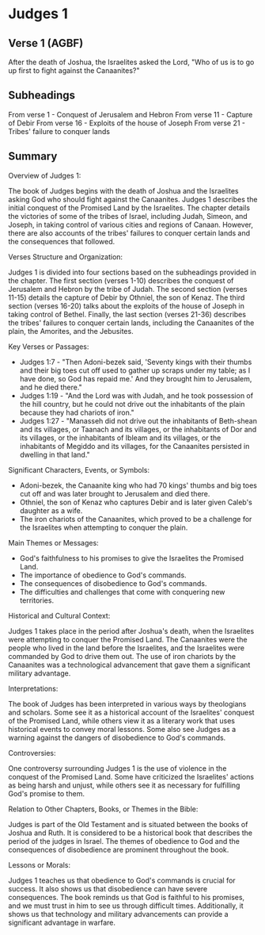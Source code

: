 # Judges 1

## Verse 1 (AGBF)

After the death of Joshua, the Israelites asked the Lord, "Who of us is to go up first to fight against the Canaanites?"

## Subheadings

From verse 1 - Conquest of Jerusalem and Hebron
From verse 11 - Capture of Debir
From verse 16 - Exploits of the house of Joseph
From verse 21 - Tribes' failure to conquer lands

## Summary

Overview of Judges 1:

The book of Judges begins with the death of Joshua and the Israelites asking God who should fight against the Canaanites. Judges 1 describes the initial conquest of the Promised Land by the Israelites. The chapter details the victories of some of the tribes of Israel, including Judah, Simeon, and Joseph, in taking control of various cities and regions of Canaan. However, there are also accounts of the tribes' failures to conquer certain lands and the consequences that followed.

Verses Structure and Organization:

Judges 1 is divided into four sections based on the subheadings provided in the chapter. The first section (verses 1-10) describes the conquest of Jerusalem and Hebron by the tribe of Judah. The second section (verses 11-15) details the capture of Debir by Othniel, the son of Kenaz. The third section (verses 16-20) talks about the exploits of the house of Joseph in taking control of Bethel. Finally, the last section (verses 21-36) describes the tribes' failures to conquer certain lands, including the Canaanites of the plain, the Amorites, and the Jebusites.

Key Verses or Passages:

- Judges 1:7 - "Then Adoni-bezek said, 'Seventy kings with their thumbs and their big toes cut off used to gather up scraps under my table; as I have done, so God has repaid me.' And they brought him to Jerusalem, and he died there."
- Judges 1:19 - "And the Lord was with Judah, and he took possession of the hill country, but he could not drive out the inhabitants of the plain because they had chariots of iron."
- Judges 1:27 - "Manasseh did not drive out the inhabitants of Beth-shean and its villages, or Taanach and its villages, or the inhabitants of Dor and its villages, or the inhabitants of Ibleam and its villages, or the inhabitants of Megiddo and its villages, for the Canaanites persisted in dwelling in that land."

Significant Characters, Events, or Symbols:

- Adoni-bezek, the Canaanite king who had 70 kings' thumbs and big toes cut off and was later brought to Jerusalem and died there.
- Othniel, the son of Kenaz who captures Debir and is later given Caleb's daughter as a wife.
- The iron chariots of the Canaanites, which proved to be a challenge for the Israelites when attempting to conquer the plain.

Main Themes or Messages:

- God's faithfulness to his promises to give the Israelites the Promised Land.
- The importance of obedience to God's commands.
- The consequences of disobedience to God's commands.
- The difficulties and challenges that come with conquering new territories.

Historical and Cultural Context:

Judges 1 takes place in the period after Joshua's death, when the Israelites were attempting to conquer the Promised Land. The Canaanites were the people who lived in the land before the Israelites, and the Israelites were commanded by God to drive them out. The use of iron chariots by the Canaanites was a technological advancement that gave them a significant military advantage.

Interpretations:

The book of Judges has been interpreted in various ways by theologians and scholars. Some see it as a historical account of the Israelites' conquest of the Promised Land, while others view it as a literary work that uses historical events to convey moral lessons. Some also see Judges as a warning against the dangers of disobedience to God's commands.

Controversies:

One controversy surrounding Judges 1 is the use of violence in the conquest of the Promised Land. Some have criticized the Israelites' actions as being harsh and unjust, while others see it as necessary for fulfilling God's promise to them.

Relation to Other Chapters, Books, or Themes in the Bible:

Judges is part of the Old Testament and is situated between the books of Joshua and Ruth. It is considered to be a historical book that describes the period of the judges in Israel. The themes of obedience to God and the consequences of disobedience are prominent throughout the book.

Lessons or Morals:

Judges 1 teaches us that obedience to God's commands is crucial for success. It also shows us that disobedience can have severe consequences. The book reminds us that God is faithful to his promises, and we must trust in him to see us through difficult times. Additionally, it shows us that technology and military advancements can provide a significant advantage in warfare.